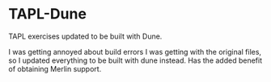 # TAPL-Dune
TAPL exercises updated to be built with Dune.

I was getting annoyed about build errors I was getting with the original files, so I updated everything to be built with dune instead. Has the added benefit of obtaining Merlin support.
